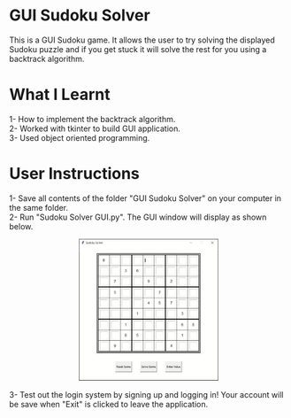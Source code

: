 # GUI Sudoku Solver
This is a GUI Sudoku game. It allows the user to try solving the displayed Sudoku puzzle and if you get stuck it will solve the rest for you using a backtrack algorithm. 

# What I Learnt
1- How to implement the backtrack algorithm.<br />
2- Worked with tkinter to build GUI application.<br />
3- Used object oriented programming.

# User Instructions
1- Save all contents of the folder "GUI Sudoku Solver" on your computer in the same folder.<br />
2- Run "Sudoku Solver GUI.py". The GUI window will display as shown below.<br/>

<p align="center"><img src="Images/GUI.JPG" width="50%" height="50%"></p>

3- Test out the login system by signing up and logging in! Your account will be save when "Exit" is clicked to leave the application.

 
